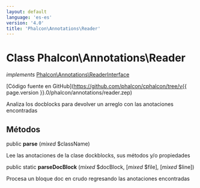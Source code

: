 ```yaml
---
layout: default
language: 'es-es'
version: '4.0'
title: 'Phalcon\Annotations\Reader'
---
```

# Class **Phalcon\Annotations\Reader**

*implements* [Phalcon\Annotations\ReaderInterface](Phalcon_Annotations_ReaderInterface)

[Código fuente en GitHub](https://github.com/phalcon/cphalcon/tree/v{{ page.version }}.0/phalcon/annotations/reader.zep)

Analiza los docblocks para devolver un arreglo con las anotaciones encontradas

## Métodos

public **parse** (*mixed* $className)

Lee las anotaciones de la clase dockblocks, sus métodos y/o propiedades

public static **parseDocBlock** (*mixed* $docBlock, [*mixed* $file], [*mixed* $line])

Procesa un bloque doc en crudo regresando las anotaciones encontradas